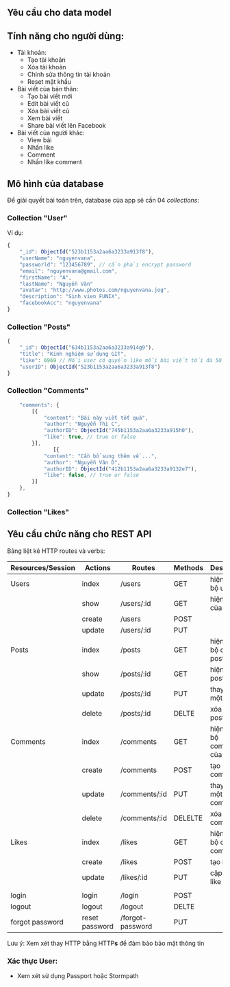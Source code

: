 ## Yêu cầu cho data model

## Tính năng cho người dùng:

- Tài khoản:
    - Tạo tài khoản
    - Xóa tài khoản
    - Chỉnh sửa thông tin tài khoản
    - Reset mật khẩu
- Bài viết của bản thân:
    - Tạo bài viết mới
    - Edit bài viết cũ
    - Xóa bài viết cũ
    - Xem bài viết
    - Share bài viết lên Facebook
- Bài viết của người khác:
    - View bài
    - Nhấn like
    - Comment 
    - Nhấn like comment

## Mô hình của database

Để giải quyết bài toán trên, database của app sẽ cần 04 *collections*:

### Collection "User"

Ví dụ:

```js
{
    "_id": ObjectId("523b1153a2aa6a3233a913f8"),
    "userName": "nguyenvana",
    "passworld": "123456789", // cần phải encrypt password
    "email": "nguyenvana@gmail.com",
    "firstName": "A",
    "lastName": "Nguyễn Văn"
    "avatar": "http://www.photos.com/nguyenvana.jog",
    "description": "Sinh vien FUNIX",
    "facebookAcc": "nguyenvana"
}
```

### Collection "Posts"

```js
{
    "_id": ObjectId("634b1153a2aa6a3233a914g9"),
    "title": "Kinh nghiệm sử dụng GIT",
    "like": 6969 // Mỗi user có quyền like mỗi bài viết tối đa 50 lần
    "userID": ObjectId("523b1153a2aa6a3233a913f8")
}
```

### Collection "Comments"

```js
    "comments": {
        [{
            "content": "Bài này viết tốt quá",
            "author": "Nguyễn Thị C",
            "authorID": ObjectId("745b1153a2aa6a3233a915h0"),
            "like": true, // true or false
        }],
               [{
            "content": "Cần bổ sung thêm về ...",
            "author": "Nguyễn Văn D",
            "authorID": ObjectId("412b1153a2aa6a3233a9132e7"),
            "like": false, // true or false
        }]
    },
}
```

### Collection "Likes"

## Yêu cầu chức năng cho REST API

Bảng liệt kê HTTP routes và verbs:

| Resources/Session    | Actions     | Routes     | Methods | Description | Parameters |
|---        |---        |---        |---        |---        |---                |
|Users  | index |/users |GET    | hiện toàn bộ users |      |
|       | show  |/users/:id |GET    |hiện profile của user |    |
|       | create|/users | POST      |                       |   |
|       |update |/users/:id | PUT    |                       |   |
|Posts  |index  |/posts    | GET    |hiện toàn bộ các posts |   |
|       |show   |/posts/:id | GET   |hiện một post          |   |
|       |update |/posts/:id |PUT    |thay đổi một post      |   |
|       |delete |/posts/:id |DELTE  |xóa một post           |   |
|Comments|index|/comments   |GET    | hiện toàn bộ comments của post |      |
|       |create|/comments   |POST   |tạo comment            |   |
|       |update|/comments/:id|PUT   |thay đổi một comment   |   |
|       |delete|/comments/:id|DELELTE |xóa một comment      |   |
|Likes  |index |/likes      |GET    |hiện toàn bộ các comments |    |
|       |create|/likes      |POST   |tạo like               |   |
|       |update|/likes/:id  |PUT    |cập nhật like          |   |
|       |      |            |       |                       |   |
|login  |login  |/login     |POST   |                       |   |
|logout |logout |/logout    |DELTE  |                       |   |
|forgot password |reset password |/forgot-password|PUT      |   |


Lưu ý: Xem xét thay HTTP bằng HTTP**s** để đảm bảo bảo mật thông tin

### Xác thực User:

- Xem xét sử dụng Passport hoặc Stormpath



